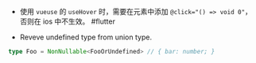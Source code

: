 * 使用 `vueuse` 的 `useHover` 时，需要在元素中添加 `@click="() => void 0"`，否则在 ios 中不生效。 #flutter

* Reveve undefined type from union type. 
```typescript
type Foo = NonNullable<FooOrUndefined> // { bar: number; }
```